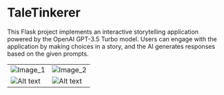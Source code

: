 # TaleTinkerer

This Flask project implements an interactive storytelling application powered by the OpenAI GPT-3.5 Turbo model. Users can engage with the application by making choices in a story, and the AI generates responses based on the given prompts.


|  |  |
|---------|---------|
| ![Image_1](/GenAI/Tales_GPT/app/src/image_1.png) | ![Image_2](/GenAI/Tales_GPT/app/src/image_2.png) |
| ![Alt text](/GenAI/Tales_GPT/app/src/image_3.png) | ![Alt text](/GenAI/Tales_GPT/app/src/image_4.png) |
